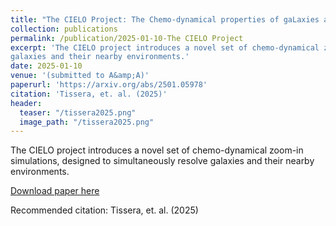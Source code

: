```yaml
---
title: "The CIELO Project: The Chemo-dynamical properties of gaLaxies and the cosmic web"
collection: publications
permalink: /publication/2025-01-10-The CIELO Project 
excerpt: 'The CIELO project introduces a novel set of chemo-dynamical zoom-in simulations, designed to simultaneously resolve
galaxies and their nearby environments.'
date: 2025-01-10
venue: '(submitted to A&amp;A)'
paperurl: 'https://arxiv.org/abs/2501.05978'
citation: 'Tissera, et. al. (2025)'
header:
  teaser: "/tissera2025.png"
  image_path: "/tissera2025.png"
---
```


The CIELO project introduces a novel set of chemo-dynamical zoom-in simulations, designed to simultaneously resolve
galaxies and their nearby environments.

[Download paper here](https://arxiv.org/abs/2501.05978)

Recommended citation: Tissera, et. al. (2025)